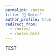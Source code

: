 ```yaml
---
permalink: /notes
title: "📝 Notes"
author_profile: true
redirect_from: 
  - /notes/
  - /notes.html
---
```


TEST
